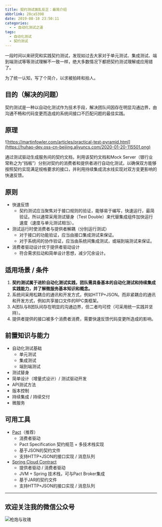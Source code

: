 ```yaml
---
title: 契约测试拨乱反正：最简介绍
abbrlink: 28ca5398
date: 2019-08-18 23:50:11
categories:
  - - 自动化测试之道
tags:
  - 自动化测试
  - 契约测试
---
```


一段时间以来研究和实践契约测试，发现如过去大家对于单元测试、集成测试、端到端测试等等测试理解不一致一样，绝大多数情况下都把契约测试理解或应用错了。

为了统一认知，写了个简介，以求被拍砖和拍人。

<!-- more -->

## 目的（解决的问题）

契约测试是一种以自动化测试作为技术手段，解决团队间因存在明显沟通边界，由沟通不畅和代码变更而造成的系统间接口不匹配问题的最佳实践。

## 原理

![https://martinfowler.com/articles/practical-test-pyramid.html](https://huhao-dev.oss-cn-beijing.aliyuncs.com/2020-01-20-115501.png)

通过测试驱动生成服务间的契约文档，利用该契约文档和Mock Server（银行业常称之为“挡板”）分别对契约的消费者和提供者进行自动化测试，以确保双方能够按照契约实现满足规格要求的接口，并利用持续集成流水线实现对双方变更影响的快速反馈。

## 原则

- 快速反馈
  - 契约测试应当聚焦对于接口规则的验证，能够易于编写，快速运行，最简验证。所以通常采用测试替身（Test Double）来代替集成组件加快运行速度（速度与单元测试相当）。
- 测试运行时使消费者与提供者解耦（分别运行测试）
  - 对于接口的功能验证，应当由接口集成测试来保证。
  - 对于系统间的协作验证，应当由系统间集成测试，或端到端测试来保证。
- 消费者驱动设计优于提供者驱动设计
  - 符合需求拉动和简单设计思想，减少冗余设计。

## 适用场景 / 条件

1. **契约测试属于进阶自动化测试实践，团队需具备基本的自动化测试和持续集成实践能力，并了解微服务基本知识和概念。**
2. 系统间采用松耦合的通讯和开发方式，例如HTTP+JSON。而非紧耦合的通讯和开发方式，例如共享接口文件的RPC类框架。
3. A团队与B团队间存在明显的沟通边界，但二者均可控（可采用统一实践并坚持）。
4. 提供者提供的接口被多个消费者消费，需要快速反馈代码变更所造成的影响。

## 前置知识与能力

- 自动化测试基础
  - 单元测试
  - 集成测试
  - 端到端测试
- 测试替身
- 简单设计（增量式设计）/ 测试驱动开发
- API测试方法
- 版本控制
- 持续集成 / 持续交付
- 微服务

## 可用工具

- [Pact](https://docs.pact.io/)（推荐）
  - 消费者驱动
  - Pact Specification 契约规范 + 多技术栈实现
  - 基于JSON的契约文件
  - 支持HTTP+JSON的接口实现 / 消息队列
- [Spring Cloud Contract](https://spring.io/projects/spring-cloud-contract)
  - 提供者驱动 / 消费者驱动
  - JVM + Spring 技术栈，可与Pact Broker集成
  - 基于JAR的契约文件
  - 支持HTTP+JSON的接口实现 / 消息队列

---

## 欢迎关注我的微信公众号

![枪炮与玫瑰](https://huhao-dev.oss-cn-beijing.aliyuncs.com/2020-01-20-wechat.png)